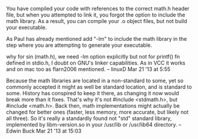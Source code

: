 You have compiled your code with references to the correct math.h header file, but when you attempted to link it, you forgot the option to include the math library. As a result, you can compile your .o object files, but not build your executable.

As Paul has already mentioned add "-lm" to include the math library in the step where you are attempting to generate your executable.

why for sin (math.h), we need -lm option explicitly but not for printf() fn defined in stdio.h, I doubt on GNU's linker capabilities. As in VCC it works and on mac too as flarn2006 mentioned. – linuxD Mar 21 '13 at 5:55

Because the math libraries are located in a non-standard to some, yet so commonly accepted it might as well be standard location, and is standard to some. History has conspired to keep it there, as changing it now would break more than it fixes. That's why it's not #include <stdmath.h>, but #include <math.h>. Back then, math implementations might actually be changed for better ones (faster, less memory, more accurate, but likely not all three). So it's really a standardly found not "std" standard library, implemented by libm-version.so in your /usr/lib or /usr/lib64 directory. – Edwin Buck Mar 21 '13 at 15:03 